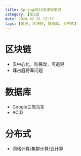 ```yaml
---
title: Spring2024各课程笔记
category: [笔记]
date: 2024-02-26 13:37
tags: [笔记, 区块链, 数据库, 分布式]
---
```


# 区块链

- 去中心化，防篡改，可追溯
- 拜占庭将军问题

# 数据库

- Google三驾马车
- ACID

# 分布式

- 网格计算/集群计算/云计算
